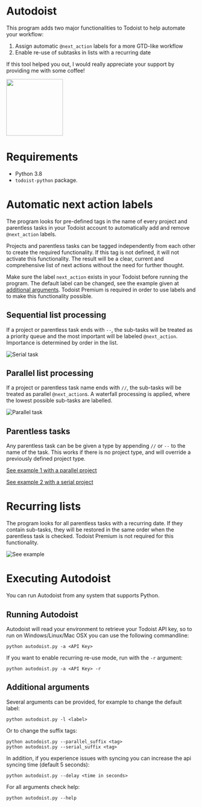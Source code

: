 # Autodoist

This program adds two major functionalities to Todoist to help automate your workflow:

1) Assign automatic `@next_action` labels for a more GTD-like workflow
2) Enable re-use of subtasks in lists with a recurring date

If this tool helped you out, I would really appreciate your support by providing me with some coffee!

<a href=https://ko-fi.com/hoffelhas>
 <img src="https://i.imgur.com/MU1rAPG.png" width="150">
</a>

# Requirements

* Python 3.8
* ```todoist-python``` package.

# Automatic next action labels

The program looks for pre-defined tags in the name of every project and parentless tasks in your Todoist account to automatically add and remove `@next_action` labels. 

Projects and parentless tasks can be tagged independently from each other to create the required functionality. If this tag is not defined, it will not activate this functionality. The result will be a clear, current and comprehensive list of next actions without the need for further thought.

Make sure the label ```next_action``` exists in your Todoist before running the program. The default label can be changed, see the example given at [additional arguments](#additional-arguments). Todoist Premium is required in order to use labels and to make this functionality possible.

## Sequential list processing

If a project or parentless task ends with `--`, the sub-tasks will be treated as a priority queue and the most important will be labeled `@next_action`. Importance is determined by order in the list.

![Serial task](https://i.imgur.com/SUkhPiE.gif)

## Parallel list processing

If a project or parentless task name ends with `//`, the sub-tasks will be treated as parallel `@next_action`s.
A waterfall processing is applied, where the lowest possible sub-tasks are labelled.

![Parallel task](https://i.imgur.com/NPTLQ8B.gif)

## Parentless tasks

Any parentless task can be be given a type by appending `//` or `--` to the name of the task. This works if there is no project type, and will override a previously defined project type.

[See example 1 with a parallel project](https://i.imgur.com/d9Qfq0v.gif)

[See example 2 with a serial project](https://i.imgur.com/JfaAOzZ.gif)

# Recurring lists

The program looks for all parentless tasks with a recurring date. If they contain sub-tasks, they will be restored in the same order when the parentless task is checked. Todoist Premium is not required for this functionality.

![See example](https://i.imgur.com/WKKd14o.gif)


# Executing Autodoist

You can run Autodoist from any system that supports Python.

## Running Autodoist

Autodoist will read your environment to retrieve your Todoist API key, so to run on Windows/Linux/Mac OSX you can use the following commandline:

    python autodoist.py -a <API Key>
    
If you want to enable recurring re-use mode, run with the `-r` argument:

    python autodoist.py -a <API Key> -r
    
## Additional arguments

Several arguments can be provided, for example to change the default label:

    python autodoist.py -l <label>

Or to change the suffix tags:

    python autodoist.py --parallel_suffix <tag>
    python autodoist.py --serial_suffix <tag>

In addition, if you experience issues with syncing you can increase the api syncing time (default 5 seconds):
    
    python autodoist.py --delay <time in seconds>

For all arguments check help:

    python autodoist.py --help

